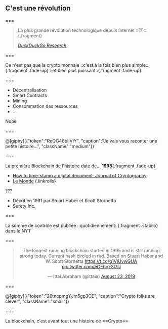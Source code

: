 <!--{section^1:data-breadcrumb="C'est une révolution"}-->

<!--{.interleaf data-background-image="/img/unsplash/patrick-perkins-623054-unsplash.jpg"}-->
<!-- Photo by Patrick Perkins on Unsplash -->

## C'est une révolution

===

> La plus grande révolution technologique depuis Internet ::(?)::{.fragment}
>
> <cite><a href="https://duckduckgo.com/?q=Blockchain+la+plus+grande+r%C3%A9volution+depuis+internet&t=ffab&ia=web">DuckDuckGo Research</a></cite>

===
<!--{.xx-large}-->

Ce n'est pas que la crypto monnaie
::c'est à la fois bien plus simple::{.fragment .fade-up}
::et bien plus puissant::{.fragment .fade-up}

===

- Décentralisation
- Smart Contracts
- Mining
- Consommation des ressources
- …

Nope
<!--{p:.fragment .stamp}-->

===

@[giphy]({"token":"RoQG46bIlVIY", "caption":"Je vais vous raconter une petite histoire…", "className":"medium"})

===
<!--{.xx-large}-->

La première Blockchain de l'histoire
date de… **1995**{.fragment .fade-up}

- [How to time-stamp a digital document, Journal of Cryptography](https://link.springer.com/article/10.1007%2FBF00196791)
- [Le Monde](https://www.lemonde.fr/big-browser/article/2018/09/01/la-premiere-blockchain-de-l-histoire-date-de-1995-et-elle-est-imprimee-sur-papier_5349082_4832693.html)
{.linkrolls}

???

- Décrit en 1991 par Stuart Haber et Scott Stornetta
- Surety Inc.

===
<!--{.xx-large}-->

La somme de contrôle est publiée
::quotidiennement::{.fragment .stabilo} dans le NYT

===

<blockquote class="twitter-tweet" data-lang="en" align="center"><p lang="en" dir="ltr">The longest running blockchain started in 1995 and is still running strong today. Current hash circled in red. Based on Stuart Haber and W. Scott Stornetta  <a href="https://t.co/q1VIUvwGUA">https://t.co/q1VIUvwGUA</a> <a href="https://t.co/eGEhqFSl7U">pic.twitter.com/eGEhqFSl7U</a></p>&mdash; Ittai Abraham (@ittaia) <a href="https://twitter.com/ittaia/status/1032435659665862657?ref_src=twsrc%5Etfw">August 23, 2018</a></blockquote>
<script async src="https://platform.twitter.com/widgets.js" charset="utf-8"></script>

===

@[giphy]({"token":"26tncpmgYJm5gp3CE", "caption":"Crypto folks are clever", "className":"small"})

===
<!--{.xx-large}-->

La blockchain, c'est avant tout
une histoire de ==Crypto==
